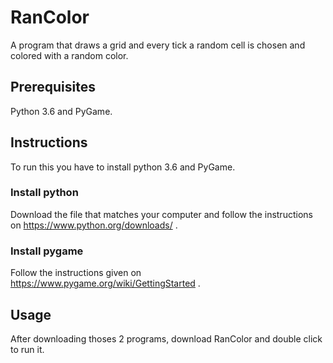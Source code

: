 # RanColor
A program that draws a grid and every tick a random cell is chosen and colored with a random color.

## Prerequisites
Python 3.6 and PyGame.

## Instructions
To run this you have to install python 3.6 and PyGame.

### Install python
Download the file that matches your computer and follow the instructions on https://www.python.org/downloads/ .

### Install pygame
Follow the instructions given on https://www.pygame.org/wiki/GettingStarted .



## Usage
After downloading thoses 2 programs, download RanColor and double click to run it.


